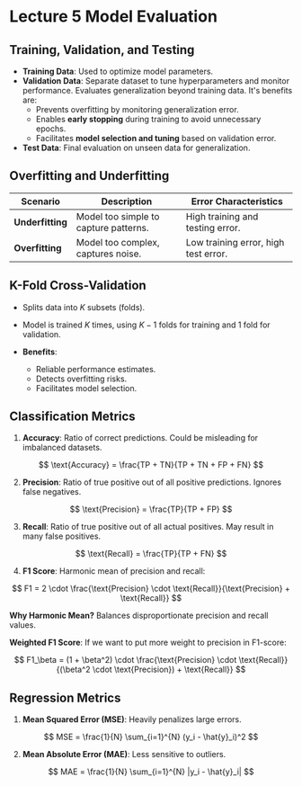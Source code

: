 # Lecture 5 Model Evaluation

## Training, Validation, and Testing

- **Training Data**: Used to optimize model parameters.
- **Validation Data**: Separate dataset to tune hyperparameters and monitor performance. Evaluates generalization beyond training data. It's benefits are:
    - Prevents overfitting by monitoring generalization error.
    - Enables **early stopping** during training to avoid unnecessary epochs.
    - Facilitates **model selection and tuning** based on validation error.
- **Test Data**: Final evaluation on unseen data for generalization.


## Overfitting and Underfitting

| Scenario         | Description                                  | Error Characteristics             |
|------------------|----------------------------------------------|------------------------------------|
| **Underfitting** | Model too simple to capture patterns.        | High training and testing error.  |
| **Overfitting**  | Model too complex, captures noise.           | Low training error, high test error. |


## K-Fold Cross-Validation
- Splits data into $K$ subsets (folds).
- Model is trained $K$ times, using $K-1$ folds for training and 1 fold for validation.

- **Benefits**:
  - Reliable performance estimates.
  - Detects overfitting risks.
  - Facilitates model selection.


## Classification Metrics
1. **Accuracy**: Ratio of correct predictions. Could be misleading for imbalanced datasets. 

$$ \text{Accuracy} = \frac{TP + TN}{TP + TN + FP + FN} $$

2. **Precision**: Ratio of true positive out of all positive predictions. Ignores false negatives.

$$ \text{Precision} = \frac{TP}{TP + FP} $$

3. **Recall**: Ratio of true positive out of all actual positives. May result in many false positives.

$$ \text{Recall} = \frac{TP}{TP + FN} $$

4. **F1 Score**: Harmonic mean of precision and recall:

$$ F1 = 2 \cdot \frac{\text{Precision} \cdot \text{Recall}}{\text{Precision} + \text{Recall}} $$

**Why Harmonic Mean?** Balances disproportionate precision and recall values.

**Weighted F1 Score**: If we want to put more weight to precision in F1-score:

$$ F1_\beta = (1 + \beta^2) \cdot \frac{\text{Precision} \cdot \text{Recall}}{(\beta^2 \cdot \text{Precision}) + \text{Recall}} $$

## Regression Metrics
1. **Mean Squared Error (MSE)**: Heavily penalizes large errors.

$$ MSE = \frac{1}{N} \sum_{i=1}^{N} (y_i - \hat{y}_i)^2 $$

2. **Mean Absolute Error (MAE)**: Less sensitive to outliers.

$$ MAE = \frac{1}{N} \sum_{i=1}^{N} |y_i - \hat{y}_i| $$

